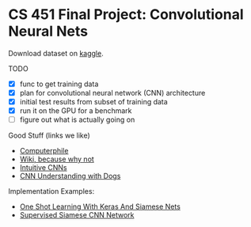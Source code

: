 # CS 451 Final Project: Convolutional Neural Nets

Download dataset on [kaggle](https://www.kaggle.com/c/painter-by-numbers/data).

TODO
- [x] func to get training data
- [x] plan for convolutional neural network (CNN) architecture
- [x] initial test results from subset of training data
- [x] run it on the GPU for a benchmark
- [ ] figure out what is actually going on

Good Stuff (links we like)

- [Computerphile](https://www.youtube.com/watch?v=py5byOOHZM8)
- [Wiki, because why not](https://en.wikipedia.org/wiki/Convolutional_neural_network)
- [Intuitive CNNs](https://ujjwalkarn.me/2016/08/11/intuitive-explanation-convnets/)
- [CNN Understanding with Dogs](https://adeshpande3.github.io/A-Beginner%27s-Guide-To-Understanding-Convolutional-Neural-Networks-Part-2/)


Implementation Examples:
- [One Shot Learning With Keras And Siamese Nets](https://sorenbouma.github.io/blog/oneshot/)
- [Supervised Siamese CNN Network](https://github.com/ascourge21/Siamese/blob/master/siamese_supervised/Model1.py)
